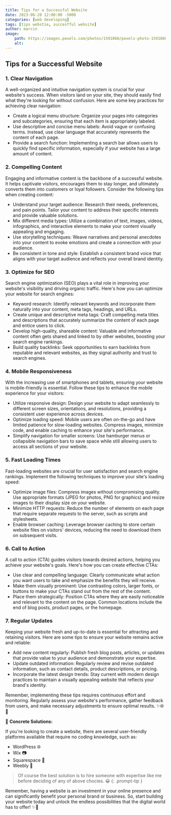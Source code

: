 ```yaml
---
title: Tips for a Successful Website 
date: 2023-06-20 12:00:00 -5000
categories: [web developing]
tags: [tips webstie, succesfful website]
author: marcin
image:
    path: https://images.pexels.com/photos/1591060/pexels-photo-1591060.jpeg?auto=compress&cs=tinysrgb&w=1260&h=750&dpr=1
    alt: 
---
```



## Tips for a Successful Website

### 1. Clear Navigation 

A well-organized and intuitive navigation system is crucial for your website's success. When visitors land on your site, they should easily find what they're looking for without confusion. Here are some key practices for achieving clear navigation:

- Create a logical menu structure: Organize your pages into categories and subcategories, ensuring that each item is appropriately labeled.
- Use descriptive and concise menu labels: Avoid vague or confusing terms. Instead, use clear language that accurately represents the content of each page.
- Provide a search function: Implementing a search bar allows users to quickly find specific information, especially if your website has a large amount of content.

### 2. Compelling Content

Engaging and informative content is the backbone of a successful website. It helps captivate visitors, encourages them to stay longer, and ultimately converts them into customers or loyal followers. Consider the following tips when creating content:

- Understand your target audience: Research their needs, preferences, and pain points. Tailor your content to address their specific interests and provide valuable solutions.
- Mix different media types: Utilize a combination of text, images, videos, infographics, and interactive elements to make your content visually appealing and engaging.
- Use storytelling techniques: Weave narratives and personal anecdotes into your content to evoke emotions and create a connection with your audience.
- Be consistent in tone and style: Establish a consistent brand voice that aligns with your target audience and reflects your overall brand identity.

### 3. Optimize for SEO

Search engine optimization (SEO) plays a vital role in improving your website's visibility and driving organic traffic. Here's how you can optimize your website for search engines:

- Keyword research: Identify relevant keywords and incorporate them naturally into your content, meta tags, headings, and URLs.
- Create unique and descriptive meta tags: Craft compelling meta titles and descriptions that accurately summarize the content of each page and entice users to click.
- Develop high-quality, shareable content: Valuable and informative content often gets shared and linked to by other websites, boosting your search engine rankings.
- Build quality backlinks: Seek opportunities to earn backlinks from reputable and relevant websites, as they signal authority and trust to search engines.

### 4. Mobile Responsiveness

With the increasing use of smartphones and tablets, ensuring your website is mobile-friendly is essential. Follow these tips to enhance the mobile experience for your visitors:

- Utilize responsive design: Design your website to adapt seamlessly to different screen sizes, orientations, and resolutions, providing a consistent user experience across devices.
- Optimize loading speed: Mobile users are often on-the-go and have limited patience for slow-loading websites. Compress images, minimize code, and enable caching to enhance your site's performance.
- Simplify navigation for smaller screens: Use hamburger menus or collapsible navigation bars to save space while still allowing users to access all sections of your website.

### 5. Fast Loading Times

Fast-loading websites are crucial for user satisfaction and search engine rankings. Implement the following techniques to improve your site's loading speed:

- Optimize image files: Compress images without compromising quality. Use appropriate formats (JPEG for photos, PNG for graphics) and resize images to their display size on your website.
- Minimize HTTP requests: Reduce the number of elements on each page that require separate requests to the server, such as scripts and stylesheets.
- Enable browser caching: Leverage browser caching to store certain website files on visitors' devices, reducing the need to download them on subsequent visits.

### 6. Call to Action

A call to action (CTA) guides visitors towards desired actions, helping you achieve your website's goals. Here's how you can create effective CTAs:

- Use clear and compelling language: Clearly communicate what action you want users to take and emphasize the benefits they will receive.
- Make them visually prominent: Use contrasting colors, larger fonts, or buttons to make your CTAs stand out from the rest of the content.
- Place them strategically: Position CTAs where they are easily noticeable and relevant to the content on the page. Common locations include the end of blog posts, product pages, or the homepage.

### 7. Regular Updates

Keeping your website fresh and up-to-date is essential for attracting and retaining visitors. Here are some tips to ensure your website remains active and reliable:

- Add new content regularly: Publish fresh blog posts, articles, or updates that provide value to your audience and demonstrate your expertise.
- Update outdated information: Regularly review and revise outdated information, such as contact details, product descriptions, or pricing.
- Incorporate the latest design trends: Stay current with modern design practices to maintain a visually appealing website that reflects your brand's identity.

Remember, implementing these tips requires continuous effort and monitoring. Regularly assess your website's performance, gather feedback from users, and make necessary adjustments to ensure optimal results. ✨🌐🚀

🌟 **Concrete Solutions:**

If you're looking to create a website, there are several user-friendly platforms available that require no coding knowledge, such as:

- WordPress 🌐
- Wix 📷
- Squarespace 🧱
- Weebly 🌈

>Of course the best solution is to hire someone with expertise like me before deciding of any of above chocies. 😀 
{: .prompt-tip }


Remember, having a website is an investment in your online presence and can significantly benefit your personal brand or business. So, start building your website today and unlock the endless possibilities that the digital world has to offer! ✨🚀

